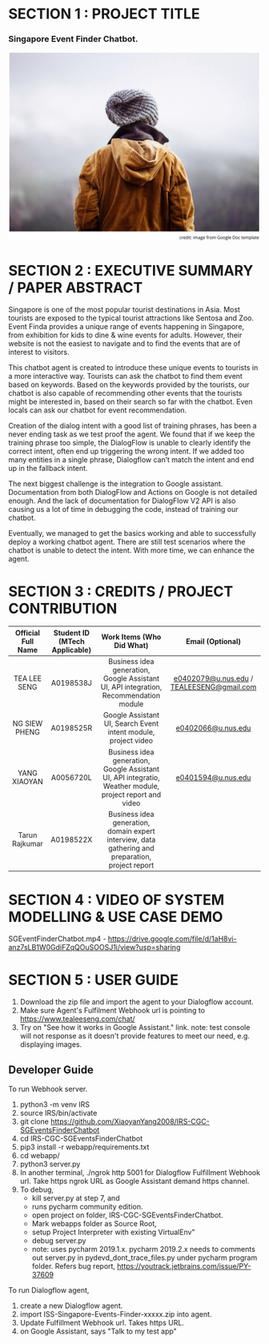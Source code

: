 # SECTION 1 : PROJECT TITLE
### Singapore Event Finder Chatbot.
![logo](resources/event-finder.png)

# SECTION 2 : EXECUTIVE SUMMARY / PAPER ABSTRACT
Singapore is one of the most popular tourist destinations in Asia. Most tourists are exposed to the typical tourist attractions like Sentosa and Zoo. Event Finda provides a unique range of events happening in Singapore, from exhibition for kids to dine & wine events for adults. However, their website is not the easiest to navigate and to find the events that are of interest to visitors.

This chatbot agent is created to introduce these unique events to tourists in a more interactive way. Tourists can ask the chatbot to find them event based on keywords. Based on the keywords provided by the tourists, our chatbot is also capable of recommending other events that the tourists might be interested in, based on their search so far with the chatbot. Even locals can ask our chatbot for event recommendation. 

Creation of the dialog intent with a good list of training phrases, has been a never ending task as we test proof the agent. We found that if we keep the training phrase too simple, the DialogFlow is unable to clearly identify the correct intent, often end up triggering the wrong intent. If we added too many entities in a single phrase, Dialogflow can’t match the intent and end up in the fallback intent.

The next biggest challenge is the integration to Google assistant. Documentation from both DialogFlow and Actions on Google is not detailed enough. And the lack of documentation for DialogFlow V2 API is also causing us a lot of time in debugging the code, instead of training our chatbot.

Eventually, we managed to get the basics working and able to successfully deploy a working chatbot agent. There are still test scenarios where the chatbot is unable to detect the intent. With more time, we can enhance the agent.


# SECTION 3 : CREDITS / PROJECT CONTRIBUTION
| Official Full Name | Student ID (MTech Applicable)| Work Items (Who Did What) | Email (Optional) |
| :---: | :---: | :---: | :---: |
| TEA LEE SENG | A0198538J | Business idea generation, Google Assistant UI, API integration, Recommendation module | e0402079@u.nus.edu / TEALEESENG@gmail.com |
| NG SIEW PHENG | A0198525R  | Google Assistant UI, Search Event intent module, project video | e0402066@u.nus.edu |
| YANG XIAOYAN| A0056720L | Business idea generation, Google Assistant UI, API integratio, Weather module, project report and video| e0401594@u.nus.edu |
| Tarun Rajkumar | A0198522X | Business idea generation, domain expert interview, data gathering and preparation, project report |  |

# SECTION 4 : VIDEO OF SYSTEM MODELLING & USE CASE DEMO
SGEventFinderChatbot.mp4 - https://drive.google.com/file/d/1aH8vi-anz7sLB1W0GdiFZqQOuSOOSJ1i/view?usp=sharing

# SECTION 5 : USER GUIDE
1. Download the zip file and import the agent to your Dialogflow account.
2. Make sure Agent's Fulfilment Webhook url is pointing to https://www.tealeeseng.com/chat/
3. Try on "See how it works in Google Assistant." link. note: test console will not response as it doesn't provide features to meet our need, e.g. displaying images. 

## Developer Guide

To run Webhook server.
1. python3 -m venv IRS
2. source IRS/bin/activate
3. git clone https://github.com/XiaoyanYang2008/IRS-CGC-SGEventsFinderChatbot
4. cd IRS-CGC-SGEventsFinderChatbot
5. pip3 install -r webapp/requirements.txt
6. cd webapp/
7. python3 server.py
8. In another terminal, ./ngrok http 5001 
   for Dialogflow Fulfillment Webhook url. Take https ngrok URL as Google Assistant demand https channel. 
9. To debug, 
    - kill server.py at step 7, and 
    - runs pycharm community edition. 
    - open project on folder, IRS-CGC-SGEventsFinderChatbot. 
    - Mark webapps folder as Source Root, 
    - setup Project Interpreter with existing VirtualEnv" 
    - debug server.py
    - note: uses pycharm 2019.1.x. pycharm 2019.2.x needs to comments out server.py in pydevd_dont_trace_files.py under pycharm program folder. Refers bug report, https://youtrack.jetbrains.com/issue/PY-37609


To run Dialogflow agent,
1. create a new Dialogflow agent.
2. import ISS-Singapore-Events-Finder-xxxxx.zip into agent.
3. Update Fulfillment Webhook url. Takes https URL.
4. on Google Assistant, says "Talk to my test app"



